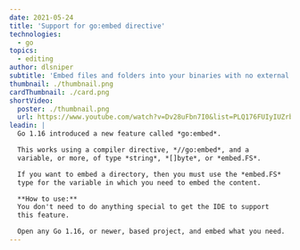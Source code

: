 ```yaml
---
date: 2021-05-24
title: 'Support for go:embed directive'
technologies:
  - go
topics:
  - editing
author: dlsniper
subtitle: 'Embed files and folders into your binaries with no external tool'
thumbnail: ./thumbnail.png
cardThumbnail: ./card.png
shortVideo:
  poster: ./thumbnail.png
  url: https://www.youtube.com/watch?v=Dv28uFbn7I0&list=PLQ176FUIyIUZrbrlz4AY1V8VzBJKZyVlW&index=145
leadin: |
  Go 1.16 introduced a new feature called *go:embed*.

  This works using a compiler directive, *//go:embed*, and a
  variable, or more, of type *string*, *[]byte*, or *embed.FS*.

  If you want to embed a directory, then you must use the *embed.FS*
  type for the variable in which you need to embed the content.

  **How to use:**
  You don't need to do anything special to get the IDE to support
  this feature.

  Open any Go 1.16, or newer, based project, and embed what you need.
---
```


